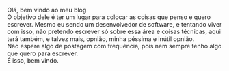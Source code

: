 Olá, bem vindo ao meu blog. <br>
O objetivo dele é ter um lugar para colocar as coisas que penso e quero escrever. Mesmo eu sendo um desenvolvedor de software, e tentando viver com isso, não pretendo escrever só sobre essa área e coisas técnicas, aqui terá também, e talvez mais, opnião, minha péssima e inútil opnião. <br>
Não espere algo de postagem com frequência, pois nem sempre tenho algo que quero para escrever. <br>
É isso, bem vindo.